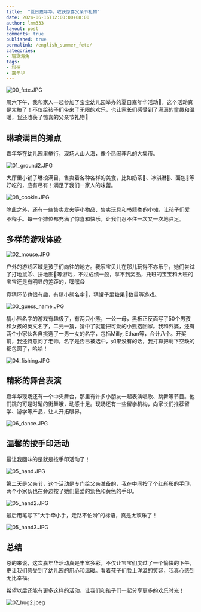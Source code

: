 ```yaml
---
title:  "夏日嘉年华，收获惊喜父亲节礼物"
date: 2024-06-16T12:00:00+08:00
author: lmm333
layout: post
comments: true
published: true
permalink: /english_summer_fete/
categories:
- 珊瑚海兔
tags:
- 科德
- 嘉年华
---
```

![00_fete.JPG](../images/2024-06-16-english_summer_fete/00_fete.JPG)

周六下午，我和家人一起参加了宝宝幼儿园举办的夏日嘉年华活动🎡，这个活动真是太棒了！不仅给孩子们带来了无限的欢乐，也让家长们感受到了满满的童趣和温暖，我还收获了惊喜的父亲节礼物🎁
<!--more-->
## 琳琅满目的摊点

嘉年华在幼儿园里举行，现场人山人海，像个热闹非凡的大集市。

![01_ground2.JPG](../images/2024-06-16-english_summer_fete/01_ground2.JPG)

大厅里小铺子琳琅满目，售卖着各种各样的美食，比如奶茶🥤、冰淇淋🍦、面包🍞等好吃的，应有尽有！满足了我们一家人的味蕾。

![08_cookie.JPG](../images/2024-06-16-english_summer_fete/08_cookie.JPG)

除此之外，还有一些售卖发夹等小物品、售卖玩具和书籍📚的小摊，让孩子们爱不释手。每一个摊位都充满了惊喜和快乐，让我们忍不住一次又一次地驻足。

## 多样的游戏体验

![02_mouse.JPG](../images/2024-06-16-english_summer_fete/02_mouse.JPG)

户外的游戏区域是孩子们向往的地方。我家宝贝儿在那儿玩得不亦乐乎，她们尝试了打地鼠🐭、拼地图🧩等游戏，不过成绩一般，拿不到奖品，托班的宝宝和大班的宝宝还是有明显的差距的，嘿嘿😋

竞猜环节也很有趣，有猜小熊名字🐻，猜罐子里糖果🍬数量等游戏。

![03_guess_name.JPG](../images/2024-06-16-english_summer_fete/03_guess_name.JPG)

猜小熊名字的游戏有趣极了，有两只小熊，一公一母，黑板正反面写了50个男孩和女孩的英文名字，二元一猜，猜中了就能把可爱的小熊抱回家。我和外婆，还有两个小家伙各自挑选了一男一女的名字，包括Milly, Ethan等，合计八个。开奖前，我还特意问了老师，名字是否已被选中，如果没有的话，我打算把剩下空缺的都包圆了，哈哈！

![04_fishing.JPG](../images/2024-06-16-english_summer_fete/04_fishing.JPG)

## 精彩的舞台表演

嘉年华现场还有一个中央舞台，那里有许多小朋友一起表演唱歌、跳舞等节目。他们跳的可是时髦的街舞哦，动感十足。现场还有一些留学机构，向家长们推荐留学、游学等产品，让人开拓眼界。

![06_dance.JPG](../images/2024-06-16-english_summer_fete/06_dance.JPG)

## 温馨的按手印活动

最让我回味的是就是按手印活动了！

![05_hand.JPG](../images/2024-06-16-english_summer_fete/05_hand.JPG)

第二天是父亲节，这个活动是专门给父亲准备的，我在中间按了个红彤彤的手印，两个小家伙也在旁边按了她们最爱的紫色和黄色的手印。

![05_hand2.JPG](../images/2024-06-16-english_summer_fete/05_hand2.JPG)

最后用笔写下“大手牵小手，走路不怕滑”的标语，真是太欢乐了！

![05_hand3.JPG](../images/2024-06-16-english_summer_fete/05_hand3.JPG)

## 总结

总的来说，这次嘉年华活动真是丰富多彩，不仅让宝宝们度过了一个愉快的下午，更让我们感受到了幼儿园的用心和温暖。看着孩子们脸上洋溢的笑容，我真心感到无比幸福。

希望以后还能有更多这样的活动，让我们和孩子们一起分享更多的欢乐时光！

![07_hug2.jpeg](../images/2024-06-16-english_summer_fete/07_hug2.jpeg)
